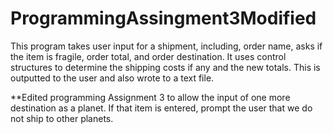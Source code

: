 # ProgrammingAssingment3Modified

This program takes user input for a shipment, including, order name, asks if the item is fragile, order total, and order destination. 
It uses control structures to determine the shipping costs if any and the new totals. This is outputted to the user and also wrote to a text file.

**Edited programming Assignment 3 to allow the input of one more destination as a planet. If that item is entered, prompt the user that we do not ship to other planets.
